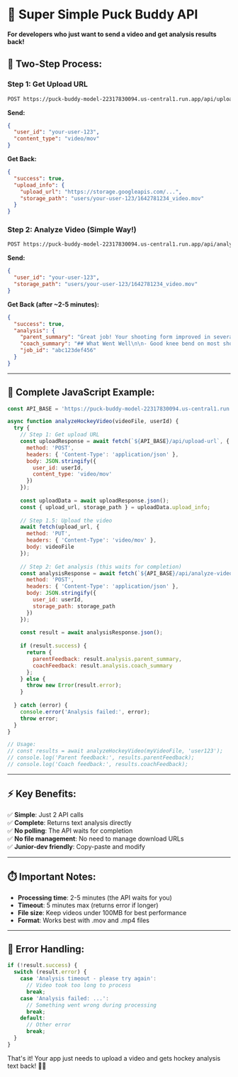# 🏒 Super Simple Puck Buddy API

**For developers who just want to send a video and get analysis results back!**

## 🎯 **Two-Step Process:**

### Step 1: Get Upload URL
```bash
POST https://puck-buddy-model-22317830094.us-central1.run.app/api/upload-url
```

**Send:**
```json
{
  "user_id": "your-user-123",
  "content_type": "video/mov"
}
```

**Get Back:**
```json
{
  "success": true,
  "upload_info": {
    "upload_url": "https://storage.googleapis.com/...",
    "storage_path": "users/your-user-123/1642781234_video.mov"
  }
}
```

### Step 2: Analyze Video (Simple Way!)
```bash
POST https://puck-buddy-model-22317830094.us-central1.run.app/api/analyze-video
```

**Send:**
```json
{
  "user_id": "your-user-123",
  "storage_path": "users/your-user-123/1642781234_video.mov"
}
```

**Get Back (after ~2-5 minutes):**
```json
{
  "success": true,
  "analysis": {
    "parent_summary": "Great job! Your shooting form improved in several areas...",
    "coach_summary": "## What Went Well\n\n- Good knee bend on most shots...",
    "job_id": "abc123def456"
  }
}
```

---

## 📱 **Complete JavaScript Example:**

```javascript
const API_BASE = 'https://puck-buddy-model-22317830094.us-central1.run.app';

async function analyzeHockeyVideo(videoFile, userId) {
  try {
    // Step 1: Get upload URL
    const uploadResponse = await fetch(`${API_BASE}/api/upload-url`, {
      method: 'POST',
      headers: { 'Content-Type': 'application/json' },
      body: JSON.stringify({
        user_id: userId,
        content_type: 'video/mov'
      })
    });
    
    const uploadData = await uploadResponse.json();
    const { upload_url, storage_path } = uploadData.upload_info;
    
    // Step 1.5: Upload the video
    await fetch(upload_url, {
      method: 'PUT',
      headers: { 'Content-Type': 'video/mov' },
      body: videoFile
    });
    
    // Step 2: Get analysis (this waits for completion)
    const analysisResponse = await fetch(`${API_BASE}/api/analyze-video`, {
      method: 'POST',
      headers: { 'Content-Type': 'application/json' },
      body: JSON.stringify({
        user_id: userId,
        storage_path: storage_path
      })
    });
    
    const result = await analysisResponse.json();
    
    if (result.success) {
      return {
        parentFeedback: result.analysis.parent_summary,
        coachFeedback: result.analysis.coach_summary
      };
    } else {
      throw new Error(result.error);
    }
    
  } catch (error) {
    console.error('Analysis failed:', error);
    throw error;
  }
}

// Usage:
// const results = await analyzeHockeyVideo(myVideoFile, 'user123');
// console.log('Parent feedback:', results.parentFeedback);
// console.log('Coach feedback:', results.coachFeedback);
```

---

## ⚡ **Key Benefits:**

✅ **Simple**: Just 2 API calls  
✅ **Complete**: Returns text analysis directly  
✅ **No polling**: The API waits for completion  
✅ **No file management**: No need to manage download URLs  
✅ **Junior-dev friendly**: Copy-paste and modify  

---

## ⏱️ **Important Notes:**

- **Processing time**: 2-5 minutes (the API waits for you)
- **Timeout**: 5 minutes max (returns error if longer)
- **File size**: Keep videos under 100MB for best performance
- **Format**: Works best with .mov and .mp4 files

---

## 🚨 **Error Handling:**

```javascript
if (!result.success) {
  switch (result.error) {
    case 'Analysis timeout - please try again':
      // Video took too long to process
      break;
    case 'Analysis failed: ...':
      // Something went wrong during processing
      break;
    default:
      // Other error
      break;
  }
}
```

That's it! Your app just needs to upload a video and gets hockey analysis text back! 🏒✨
